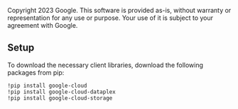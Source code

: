 
Copyright 2023 Google. This software is provided as-is, without warranty or representation for any use or purpose. Your use of it is subject to your agreement with Google.


## Setup
To download the necessary client libraries, download the following packages from pip:

`!pip install google-cloud`  
`!pip install google-cloud-dataplex`  
`!pip install google-cloud-storage`  
